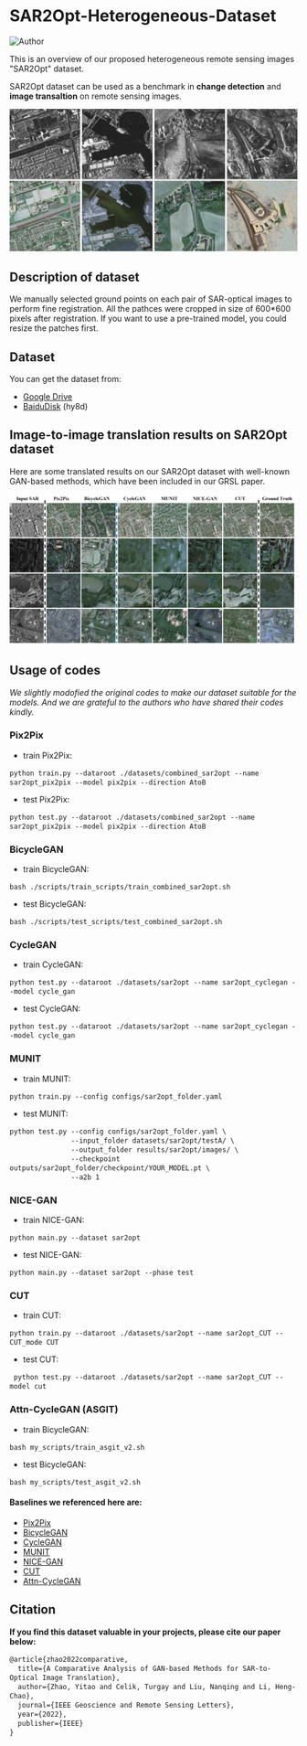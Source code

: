 # SAR2Opt-Heterogeneous-Dataset

![Author](https://img.shields.io/badge/Author-MarsZYT-orange.svg)

This is an overview of our proposed heterogeneous remote sensing images "SAR2Opt" dataset.  

SAR2Opt dataset can be used as a benchmark in __change detection__ and __image transaltion__ on remote sensing images.

![Examples](imgs/Honeyview_sar2opt.png)  


## Description of dataset
We manually selected ground points on each pair of SAR-optical images to perform fine registration. All the pathces were cropped in size of 600*600 pixels after registration. If you want to use a pre-trained model, you could resize the patches first.

## Dataset
You can get the dataset from:  
- [Google Drive](https://drive.google.com/file/d/1XB9pWq-tVdxQsbVALxbYIF0Em90J4kkR/view?usp=sharing)  
- [BaiduDisk](https://pan.baidu.com/s/1xQ1nc2aPFdJ99SI2upl5Tg) (hy8d)


## Image-to-image translation results on __SAR2Opt dataset__
Here are some translated results on our SAR2Opt dataset with well-known GAN-based methods, which have been included in our GRSL paper.


![results](imgs/Honeyview_translated_results.png)

## Usage of codes
_We slightly modofied the original codes to make our dataset suitable for the models. And we are grateful to the authors who have shared their codes kindly._

### **Pix2Pix**  
- train Pix2Pix: 
```
python train.py --dataroot ./datasets/combined_sar2opt --name sar2opt_pix2pix --model pix2pix --direction AtoB
```  
- test Pix2Pix:
```
python test.py --dataroot ./datasets/combined_sar2opt --name sar2opt_pix2pix --model pix2pix --direction AtoB
```

### **BicycleGAN**
- train BicycleGAN:
```
bash ./scripts/train_scripts/train_combined_sar2opt.sh
```
- test BicycleGAN:
```
bash ./scripts/test_scripts/test_combined_sar2opt.sh
```

### **CycleGAN**
- train CycleGAN:
```
python test.py --dataroot ./datasets/sar2opt --name sar2opt_cyclegan --model cycle_gan
```
- test CycleGAN:
```
python test.py --dataroot ./datasets/sar2opt --name sar2opt_cyclegan --model cycle_gan
```

### **MUNIT**
- train MUNIT:
```
python train.py --config configs/sar2opt_folder.yaml
```
- test MUNIT:
```
python test.py --config configs/sar2opt_folder.yaml \
               --input_folder datasets/sar2opt/testA/ \
               --output_folder results/sar2opt/images/ \
               --checkpoint outputs/sar2opt_folder/checkpoint/YOUR_MODEL.pt \
               --a2b 1 
```

### **NICE-GAN**
- train NICE-GAN:
```
python main.py --dataset sar2opt
```
- test NICE-GAN:
```
python main.py --dataset sar2opt --phase test
```

### **CUT**
- train CUT:
```
python train.py --dataroot ./datasets/sar2opt --name sar2opt_CUT --CUT_mode CUT
```
- test CUT:
```
 python test.py --dataroot ./datasets/sar2opt --name sar2opt_CUT --model cut
```

### **Attn-CycleGAN (ASGIT)**
- train BicycleGAN:
```
bash my_scripts/train_asgit_v2.sh
```
- test BicycleGAN:
```
bash my_scripts/test_asgit_v2.sh
```


  
#### Baselines we referenced here are:
- [Pix2Pix](https://github.com/junyanz/pytorch-CycleGAN-and-pix2pix)
- [BicycleGAN](https://github.com/junyanz/BicycleGAN)
- [CycleGAN](https://github.com/junyanz/pytorch-CycleGAN-and-pix2pix)
- [MUNIT](https://github.com/NVlabs/MUNIT)
- [NICE-GAN](https://github.com/alpc91/NICE-GAN-pytorch)
- [CUT](https://github.com/taesungp/contrastive-unpaired-translation)  
- [Attn-CycleGAN]()




## Citation
__If you find this dataset valuable in your projects, please cite our paper below:__

```
@article{zhao2022comparative,
  title={A Comparative Analysis of GAN-based Methods for SAR-to-Optical Image Translation},
  author={Zhao, Yitao and Celik, Turgay and Liu, Nanqing and Li, Heng-Chao},
  journal={IEEE Geoscience and Remote Sensing Letters},
  year={2022},
  publisher={IEEE}
}
```
